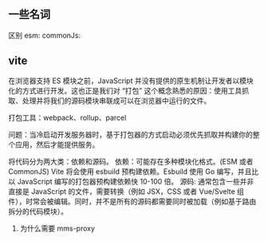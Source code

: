 #

## 一些名词

区别
esm:
commonJs:

## vite

在浏览器支持 ES 模块之前，JavaScript 并没有提供的原生机制让开发者以模块化的方式进行开发。这也正是我们对 “打包” 这个概念熟悉的原因：使用工具抓取、处理并将我们的源码模块串联成可以在浏览器中运行的文件。

打包工具：webpack、rollup、parcel

问题：当冷启动开发服务器时，基于打包器的方式启动必须优先抓取并构建你的整个应用，然后才能提供服务。

将代码分为两大类：依赖和源码。
依赖：可能存在多种模块化格式。(ESM 或者 CommonJS) Vite 将会使用 esbuild 预构建依赖。Esbuild 使用 Go 编写，并且比以 JavaScript 编写的打包器预构建依赖快 10-100 倍。
源码: 通常包含一些并非直接是 JavaScript 的文件，需要转换（例如 JSX，CSS 或者 Vue/Svelte 组件），时常会被编辑。同时，并不是所有的源码都需要同时被加载（例如基于路由拆分的代码模块）。

1. 为什么需要 mms-proxy
